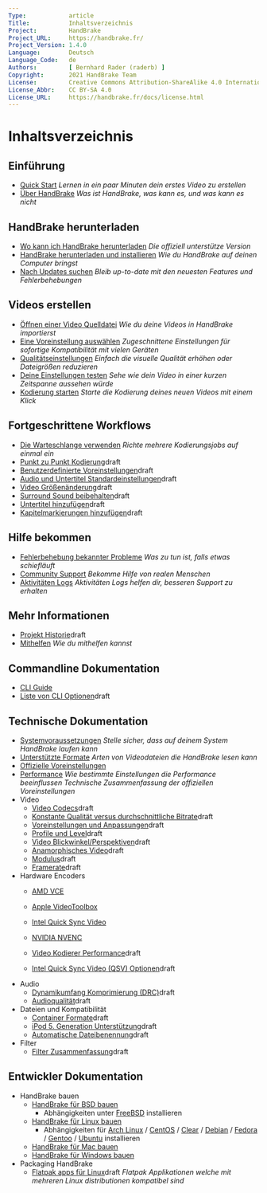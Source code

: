 ```yaml
---
Type:            article
Title:           Inhaltsverzeichnis
Project:         HandBrake
Project_URL:     https://handbrake.fr/
Project_Version: 1.4.0
Language:        Deutsch
Language_Code:   de
Authors:         [ Bernhard Rader (raderb) ]
Copyright:       2021 HandBrake Team
License:         Creative Commons Attribution-ShareAlike 4.0 International
License_Abbr:    CC BY-SA 4.0
License_URL:     https://handbrake.fr/docs/license.html
---
```


Inhaltsverzeichnis
=================

## Einführung

- [Quick Start](introduction/quick-start.html)
  *Lernen in ein paar Minuten dein erstes Video zu erstellen*
- [Über HandBrake](introduction/about.html)
  *Was ist HandBrake, was kann es, und was kann es nicht*


## HandBrake herunterladen

- [Wo kann ich HandBrake herunterladen](get-handbrake/where-to-get-handbrake.html)
  *Die offiziell unterstütze Version*
- [HandBrake herunterladen und installieren](get-handbrake/download-and-install.html)
  *Wie du HandBrake auf deinen Computer bringst*
- [Nach Updates suchen](get-handbrake/check-for-updates.html)
  *Bleib up-to-date mit den neuesten Features und Fehlerbehebungen*


## Videos erstellen

- [Öffnen einer Video Quelldatei](workflow/open-video-source.html)
  *Wie du deine Videos in HandBrake importierst*
- [Eine Voreinstellung auswählen](workflow/select-preset.html)
  *Zugeschnittene Einstellungen für sofortige Kompatibilität mit vielen Geräten*
- [Qualitätseinstellungen](workflow/adjust-quality.html)
  *Einfach die visuelle Qualität erhöhen oder Dateigrößen reduzieren*
- [Deine Einstellungen testen](workflow/preview-settings.html)
  *Sehe wie dein Video in einer kurzen Zeitspanne aussehen würde*
- [Kodierung starten](workflow/start-encoding.html)
  *Starte die Kodierung deines neuen Videos mit einem Klick*


## Fortgeschrittene Workflows

- [Die Warteschlange verwenden](advanced/queue.html)
  *Richte mehrere Kodierungsjobs auf einmal ein*
- [Punkt zu Punkt Kodierung](advanced/point-to-point.html)<span class="notice draft"><span>draft</span></span>
- [Benutzerdefinierte Voreinstellungen](advanced/custom-presets.html)<span class="notice draft"><span>draft</span></span>
- [Audio und Untertitel Standardeinstellungen](advanced/audio-subtitle-defaults.html)<span class="notice draft"><span>draft</span></span>
- [Video Größenänderung](advanced/resizing-video.html)<span class="notice draft"><span>draft</span></span>
- [Surround Sound beibehalten](advanced/surround-sound.html)<span class="notice draft"><span>draft</span></span>
- [Untertitel hinzufügen](advanced/subtitles.html)<span class="notice draft"><span>draft</span></span>
- [Kapitelmarkierungen hinzufügen](advanced/chapter-markers.html)<span class="notice draft"><span>draft</span></span>

<!-- - [Managing Audio Tracks](advanced/managing-audio.html) -->
<!-- - [Post-processing metadata](advanced/post-processing.html) -->


<!-- ## Restoration and enhancement

- Common video problems
  - Cropping, Black bars at top/bottom or sides
  - Combing effects caused by interlacing or telecine
    - Detelecine filter
    - Decomb filter vs. Deinterlace filter
    - Bob mode and frame rates, motion
  - Noise (grainy appearance and/or color splotches)
    - Denoise filters: NLMeans and HQDN3D
  - Blocky picture
    - Deblock filter
  - Stretched picture (too wide or too tall)
    - Scaling and anamorphic
- Common audio problems
  - Volume level too low
  - Dynamics too wide (soft whispers, loud booms)
-->

<!-- ## Advanced workflows part 2

- [Understanding source types](advanced/video-sources.html)<span class="notice draft"><span>draft</span></span>
- [Selecting a container format and encoders](advanced/containers.html)<span class="notice draft"><span>draft</span></span>
- [Selecting a video angle](advanced/video-angles.html)<span class="notice draft"><span>draft</span></span>
- [Working with frame rates](advanced/frame-rates.html)<span class="notice draft"><span>draft</span></span>
- [Adjusting audio quality](advanced/audio-quality.html)<span class="notice draft"><span>draft</span></span>
- [Progressive download support](advanced/web-optimised.html)<span class="notice draft"><span>draft</span></span>
- [Compatibility with legacy devices](advanced/old-ipod-support.html)<span class="notice draft"><span>draft</span></span>
- [Automatically naming files](advanced/automatic-file-naming.html)<span class="notice draft"><span>draft</span></span>
-->

## Hilfe bekommen

- [Fehlerbehebung bekannter Probleme](help/troubleshooting-common-issues.html)
  *Was zu tun ist, falls etwas schiefläuft*
- [Community Support](help/community-support.html)
  *Bekomme Hilfe von realen Menschen*
- [Aktivitäten Logs](help/activity-log.html)
  *Aktivitäten Logs helfen dir, besseren Support zu erhalten*


## Mehr Informationen

- [Projekt Historie](about/history.html)<span class="notice draft"><span>draft</span></span>
- [Mithelfen](contributing/contribute.html)
  *Wie du mithelfen kannst*

## Commandline Dokumentation

- [CLI Guide](cli/command-line-reference.html)
- [Liste von CLI Optionen](cli/cli-options.html)<span class="notice draft"><span>draft</span></span>

## Technische Dokumentation

- [Systemvoraussetzungen](technical/system-requirements.html)
  *Stelle sicher, dass auf deinem System HandBrake laufen kann*
- [Unterstützte Formate](technical/source-formats.html)
  *Arten von Videodateien die HandBrake lesen kann*
- [Offizielle Voreinstellungen](technical/official-presets.html)
- [Performance](technical/performance.html)
  *Wie bestimmte Einstellungen die Performance beeinflussen*
  *Technische Zusammenfassung der offiziellen Voreinstellungen*
- Video
  - [Video Codecs](technical/video-codecs.html)<span class="notice draft"><span>draft</span></span>
  - [Konstante Qualität versus durchschnittliche Bitrate](technical/video-cq-vs-abr.html)<span class="notice draft"><span>draft</span></span>
  - [Voreinstellungen und Anpassungen](technical/video-presets-tunes.html)<span class="notice draft"><span>draft</span></span>
  - [Profile und Level](technical/video-profiles-levels.html)<span class="notice draft"><span>draft</span></span>
  - [Video Blickwinkel/Perspektiven](technical/video-angles.html)<span class="notice draft"><span>draft</span></span>
  - [Anamorphisches Video](technical/anamorphic-guide.html)<span class="notice draft"><span>draft</span></span>
  - [Modulus](technical/modulus.html)<span class="notice draft"><span>draft</span></span>
  - [Framerate](technical/frame-rates.html)<span class="notice draft"><span>draft</span></span>
- Hardware Encoders
  - [AMD VCE](technical/video-vce.html)
  - [Apple VideoToolbox](technical/video-videotoolbox.html)
  - [Intel Quick Sync Video](technical/video-qsv.html)
  - [NVIDIA NVENC](technical/video-nvenc.html)

  - [Video Kodierer Performance](technical/video-encoding-performance.html)<span class="notice draft"><span>draft</span></span>
  - [Intel Quick Sync Video (QSV) Optionen](technical/video-qsv-options.html)<span class="notice draft"><span>draft</span></span>
- Audio
  - [Dynamikumfang Komprimierung (DRC)](technical/dynamic-range-compression.html)<span class="notice draft"><span>draft</span></span>
  - [Audioqualität](technical/audio-quality.html)<span class="notice draft"><span>draft</span></span>
- Dateien und Kompatibilität
  - [Container Formate](technical/containers.html)<span class="notice draft"><span>draft</span></span>
  - [iPod 5. Generation Unterstützung](technical/old-ipod-support.html)<span class="notice draft"><span>draft</span></span>
  - [Automatische Dateibenennung](technical/automatic-file-naming.html)<span class="notice draft"><span>draft</span></span>
- Filter
  - [Filter Zusammenfassung](technical/filters-summary.html)<span class="notice draft"><span>draft</span></span>

<!--
-  [Web optimized](advanced/web-optimised.html)
-  [Video source type](advanced/video-sources.html)
-  Advanced Filter Settings
-  Advanced preferences
-->

## Entwickler Dokumentation

- HandBrake bauen
  - [HandBrake für BSD bauen](developer/build-bsd.html)
    - Abhängigkeiten unter [FreeBSD](developer/install-dependencies-freebsd.html) installieren
  - [HandBrake für Linux bauen](developer/build-linux.html)
    - Abhängigkeiten für [Arch Linux](developer/install-dependencies-arch.html) / [CentOS](developer/install-dependencies-centos.html) / [Clear](developer/install-dependencies-clear.html) / [Debian](developer/install-dependencies-debian.html) / [Fedora](developer/install-dependencies-fedora.html) / [Gentoo](developer/install-dependencies-gentoo.html) / [Ubuntu](developer/install-dependencies-ubuntu.html)
 installieren
  - [HandBrake für Mac bauen](developer/build-mac.html)
  - [HandBrake für Windows bauen](developer/build-windows.html)
- Packaging HandBrake
  - [Flatpak apps für Linux](developer/flatpak-repo.html)<span class="notice draft"><span>draft</span></span>
    *Flatpak Applikationen welche mit mehreren Linux distributionen kompatibel sind*

<!-- TODO: link to contributing guide -->
